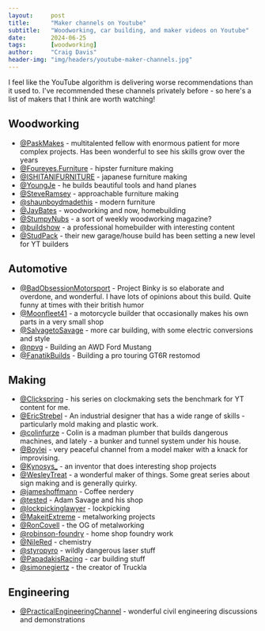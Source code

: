 ```yaml
---
layout:     post
title:      "Maker channels on Youtube"
subtitle:   "Woodworking, car building, and maker videos on Youtube"
date:       2024-06-25
tags:       [woodworking]
author:     "Craig Davis"
header-img: "img/headers/youtube-maker-channels.jpg"
---
```


I feel like the YouTube algorithm is delivering worse recommendations than it used to. I've recommended these channels privately before - so here's a list of makers that I think are worth watching!

## Woodworking
* [@PaskMakes](https://www.youtube.com/@PaskMakes) - multitalented fellow with enormous patient for more complex projects. Has been wonderful to see his skills grow over the years
* [@Foureyes.Furniture](https://www.youtube.com/@Foureyes.Furniture) - hipster furniture making
* [@ISHITANIFURNITURE](https://www.youtube.com/@ISHITANIFURNITURE) - japanese furniture making
* [@YoungJe](https://www.youtube.com/@YoungJe) - he builds beautiful tools and hand planes
* [@SteveRamsey](https://www.youtube.com/@SteveRamsey) - approachable furniture making
* [@shaunboydmadethis](https://www.youtube.com/@shaunboydmadethis) - modern furniture
* [@JayBates](https://www.youtube.com/@JayBates) - woodworking and now, homebuilding
* [@StumpyNubs](https://www.youtube.com/@StumpyNubs) - a sort of weekly woodworking magazine?
* [@buildshow](https://www.youtube.com/@buildshow) - a professional homebuilder with interesting content
* [@StudPack](https://www.youtube.com/@StudPack) - their new garage/house build has been setting a new level for YT builders

## Automotive
* [@BadObsessionMotorsport](https://www.youtube.com/@BadObsessionMotorsport) - Project Binky is so elaborate and overdone, and wonderful. I have lots of opinions about this build. Quite funny at times with their british humor
* [@Moonfleet41](https://www.youtube.com/@Moonfleet41) - a motorcycle builder that occasionally makes his own parts in a very small shop
* [@SalvagetoSavage](https://www.youtube.com/@SalvagetoSavage) - more car building, with some electric conversions and style
* [@npvg](https://www.youtube.com/@npvg) - Building an AWD Ford Mustang
* [@FanatikBuilds](https://www.youtube.com/@FanatikBuilds) - Building a pro touring GT6R restomod

## Making
* [@Clickspring](https://www.youtube.com/@Clickspring) - his series on clockmaking sets the benchmark for YT content for me.
* [@EricStrebel](https://www.youtube.com/@EricStrebel) - An industrial designer that has a wide range of skills - particularly mold making and plastic work.
* [@colinfurze](https://www.youtube.com/@colinfurze) - Colin is a madman plumber that builds dangerous machines, and lately - a bunker and tunnel system under his house.
* [@Boylei](https://www.youtube.com/@Boylei) - very peaceful channel from a model maker with a knack for improvising.
* [@Kynosys_](https://www.youtube.com/@Kynosys_) - an inventor that does interesting shop projects
* [@WesleyTreat](https://www.youtube.com/@WesleyTreat) - a wonderful maker of things. Some great series about sign making and is generally quirky.
* [@jameshoffmann](https://www.youtube.com/@jameshoffmann) - Coffee nerdery
* [@tested](https://www.youtube.com/@tested) - Adam Savage and his shop
* [@lockpickinglawyer](https://www.youtube.com/@lockpickinglawyer) - lockpicking
* [@MakeitExtreme](https://www.youtube.com/@MakeitExtreme) - metalworking projects
* [@RonCovell](https://www.youtube.com/@RonCovell) - the OG of metalworking
* [@robinson-foundry](https://www.youtube.com/@robinson-foundry) - home shop foundry work
* [@NileRed](https://www.youtube.com/@NileRed) - chemistry
* [@styropyro](https://www.youtube.com/@styropyro) - wildly dangerous laser stuff
* [@PapadakisRacing](https://www.youtube.com/@PapadakisRacing) - car building stuff
* [@simonegiertz](https://www.youtube.com/@simonegiertz) - the creator of Truckla

## Engineering
* [@PracticalEngineeringChannel](https://www.youtube.com/@PracticalEngineeringChannel) - wonderful civil engineering discussions and demonstrations




